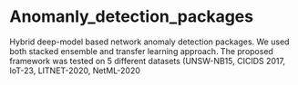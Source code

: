 # Anomanly_detection_packages
Hybrid deep-model based network anomaly detection packages.
We used both stacked ensemble and transfer learning approach.
The proposed framework was tested on 5 different datasets (UNSW-NB15, CICIDS 2017, IoT-23, LITNET-2020, NetML-2020
